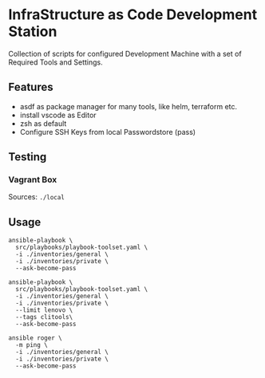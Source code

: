 # InfraStructure as Code Development Station

Collection of scripts for configured Development Machine with a set of Required Tools and Settings.

## Features

* asdf as package manager for many tools, like helm, terraform etc.
* install vscode as Editor
* zsh as default
* Configure SSH Keys from local Passwordstore (pass)

## Testing
### Vagrant Box

Sources: `./local`

## Usage

```
ansible-playbook \
  src/playbooks/playbook-toolset.yaml \
  -i ./inventories/general \
  -i ./inventories/private \
  --ask-become-pass
```

```
ansible-playbook \
  src/playbooks/playbook-toolset.yaml \
  -i ./inventories/general \
  -i ./inventories/private \
  --limit lenovo \
  --tags clitools\
  --ask-become-pass
```

```
ansible roger \
  -m ping \
  -i ./inventories/general \
  -i ./inventories/private \
  --ask-become-pass
```